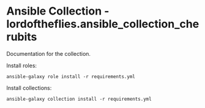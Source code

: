 # Ansible Collection - lordoftheflies.ansible_collection_cherubits

Documentation for the collection.

Install roles:

```shell script
ansible-galaxy role install -r requirements.yml
```

Install collections:

```shell script
ansible-galaxy collection install -r requirements.yml
```